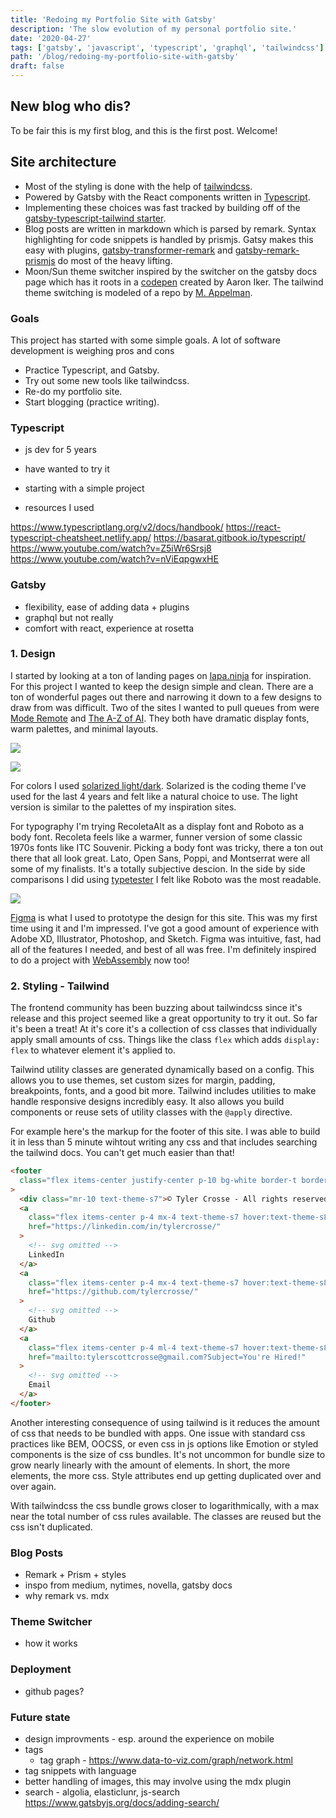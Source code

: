```yaml
---
title: 'Redoing my Portfolio Site with Gatsby'
description: 'The slow evolution of my personal portfolio site.'
date: '2020-04-27'
tags: ['gatsby', 'javascript', 'typescript', 'graphql', 'tailwindcss']
path: '/blog/redoing-my-portfolio-site-with-gatsby'
draft: false
---
```


## New blog who dis?

To be fair this is my first blog, and this is the first post. Welcome!

## Site architecture

- Most of the styling is done with the help of [tailwindcss](https://tailwindcss.com/).
- Powered by Gatsby with the React components written in [Typescript](https://www.typescriptlang.org/).
- Implementing these choices was fast tracked by building off of the [gatsby-typescript-tailwind starter](https://www.gatsbyjs.org/starters/impulse/gatsby-typescript-tailwind/).
- Blog posts are written in markdown which is parsed by remark. Syntax highlighting for code snippets is handled by prismjs. Gatsy makes this easy with plugins, [gatsby-transformer-remark](https://www.gatsbyjs.org/packages/gatsby-transformer-remark/) and [gatsby-remark-prismjs](https://www.gatsbyjs.org/packages/gatsby-remark-prismjs/) do most of the heavy lifting.
- Moon/Sun theme switcher inspired by the switcher on the gatsby docs page which has it roots in a [codepen](https://codepen.io/aaroniker/pen/KGpXZo) created by Aaron Iker. The tailwind theme switching is modeled of a repo by [M. Appelman](https://github.com/huphtur/tailwind-theme-switcher/).

### Goals

This project has started with some simple goals. A lot of software development is weighing pros and cons

- Practice Typescript, and Gatsby.
- Try out some new tools like tailwindcss.
- Re-do my portfolio site.
- Start blogging (practice writing).

### Typescript

- js dev for 5 years
- have wanted to try it
- starting with a simple project

- resources I used

https://www.typescriptlang.org/v2/docs/handbook/
https://react-typescript-cheatsheet.netlify.app/
https://basarat.gitbook.io/typescript/
https://www.youtube.com/watch?v=Z5iWr6Srsj8
https://www.youtube.com/watch?v=nViEqpgwxHE

### Gatsby

- flexibility, ease of adding data + plugins
- graphql but not really
- comfort with react, experience at rosetta

### 1. Design

I started by looking at a ton of landing pages on [lapa.ninja](https://www.lapa.ninja/) for inspiration. For this project I wanted to keep the design simple and clean. There are a ton of wonderful pages out there and narrowing it down to a few designs to draw from was difficult. Two of the sites I wanted to pull queues from were [Mode Remote](https://moderemote.com/) and [The A-Z of AI](https://atozofai.withgoogle.com/intl/en-US/). They both have dramatic
display fonts, warm palettes, and minimal layouts.

![](mode-remote.png)

![](the-a-z-of-ai.png)

For colors I used [solarized light/dark](https://github.com/altercation/solarized). Solarized is the coding theme I've used for the last 4 years and felt like a natural choice to use. The light version is similar to the palettes of my inspiration sites.

For typography I'm trying RecoletaAlt as a display font and Roboto as a body font. Recoleta feels like a warmer, funner version of some classic 1970s fonts like ITC Souvenir. Picking a body font was tricky, there a ton out there that all look great. Lato, Open Sans, Poppi, and Montserrat were all some of my finalists. It's a totally subjective descion. In the side by side comparisons I did using [typetester](http://classic.typetester.org/) I felt like Roboto was the most readable.

![](font-and-colors.png)

[Figma](https://www.figma.com/) is what I used to prototype the design for this site. This was my first time using it and I'm impressed. I've got a good amount of experience with Adobe XD, Illustrator, Photoshop, and Sketch. Figma was intuitive, fast, had all of the features I needed, and best of all was free. I'm definitely inspired to do a project with [WebAssembly](https://www.figma.com/blog/webassembly-cut-figmas-load-time-by-3x/) now too!

### 2. Styling - Tailwind

The frontend community has been buzzing about tailwindcss since it's release and this project seemed like a great opportunity to try it out. So far it's been a treat! At it's core it's a collection of css classes that individually apply small amounts of css. Things like the class `flex` which adds `display: flex` to whatever element it's applied to.

Tailwind utility classes are generated dynamically based on a config. This allows you to use themes, set custom sizes for margin, padding, breakpoints, fonts, and a good bit more. Tailwind includes utilities to make handle responsive designs incredibly easy. It also allows you build components or reuse sets of utility classes with the `@apply` directive.

For example here's the markup for the footer of this site. I was able to build it in less than 5 minute wihtout writing any css and that includes searching the tailwind docs. You can't get much easier than that!

```html
<footer
  class="flex items-center justify-center p-10 bg-white border-t border-theme-p2"
>
  <div class="mr-10 text-theme-s7">© Tyler Crosse - All rights reserved.</div>
  <a
    class="flex items-center p-4 mx-4 text-theme-s7 hover:text-theme-s8"
    href="https://linkedin.com/in/tylercrosse/"
  >
    <!-- svg omitted -->
    LinkedIn
  </a>
  <a
    class="flex items-center p-4 mx-4 text-theme-s7 hover:text-theme-s8"
    href="https://github.com/tylercrosse/"
  >
    <!-- svg omitted -->
    Github
  </a>
  <a
    class="flex items-center p-4 ml-4 text-theme-s7 hover:text-theme-s8"
    href="mailto:tylerscottcrosse@gmail.com?Subject=You're Hired!"
  >
    <!-- svg omitted -->
    Email
  </a>
</footer>
```

Another interesting consequence of using tailwind is it reduces the amount of css that needs to be bundled with apps. One issue with standard css practices like BEM, OOCSS, or even css in js options like Emotion or styled components is the size of css bundles. It's not uncommon for bundle size to grow nearly linearly with the amount of elements. In short, the more elements, the more css. Style attributes end up getting duplicated over and over again.

With tailwindcss the css bundle grows closer to logarithmically, with a max near the total number of css rules available. The classes are reused but the css isn't duplicated.

### Blog Posts

- Remark + Prism + styles
- inspo from medium, nytimes, novella, gatsby docs
- why remark vs. mdx

### Theme Switcher

- how it works

### Deployment

- github pages?

### Future state

- design improvments - esp. around the experience on mobile
- tags
  - tag graph - https://www.data-to-viz.com/graph/network.html
- tag snippets with language
- better handling of images, this may involve using the mdx plugin
- search - algolia, elasticlunr, js-search https://www.gatsbyjs.org/docs/adding-search/
